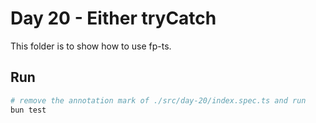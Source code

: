 # Day 20 - Either tryCatch

This folder is to show how to use fp-ts.

## Run

```sh
# remove the annotation mark of ./src/day-20/index.spec.ts and run
bun test
```
